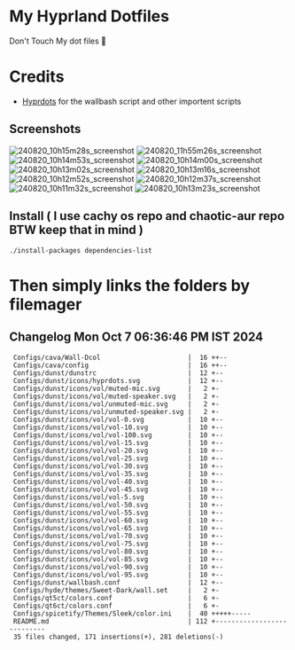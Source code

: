 # My Hyprland Dotfiles
  Don't Touch My dot files 🙂
 

# Credits
- [Hyprdots](https://github.com/prasanthrangan/hyprdots) for the wallbash script and other importent scripts

## Screenshots
![240820_10h15m28s_screenshot](https://github.com/user-attachments/assets/8aaad8cb-e78d-4759-a6ea-915c0e37c3b5)
![240820_11h55m26s_screenshot](https://github.com/user-attachments/assets/ae43e6e7-add8-498c-b259-99ba6df4f33b)
![240820_10h14m53s_screenshot](https://github.com/user-attachments/assets/a1a739b8-4838-4f06-98db-be918e2015af)
![240820_10h14m00s_screenshot](https://github.com/user-attachments/assets/5f267d64-b9d6-4261-8ef8-edfbc5ba6ec4)
![240820_10h13m02s_screenshot](https://github.com/user-attachments/assets/f5edfff4-af59-4760-b503-04198769a2ff)
![240820_10h13m16s_screenshot](https://github.com/user-attachments/assets/15880e4d-aacd-4680-9334-ea787826ddd7)
![240820_10h12m52s_screenshot](https://github.com/user-attachments/assets/21a78295-02d1-4c96-9a24-dcff256fe552)
![240820_10h12m37s_screenshot](https://github.com/user-attachments/assets/b9224ad0-5739-4cf5-ba1d-aea36b0a3b6a)
![240820_10h11m32s_screenshot](https://github.com/user-attachments/assets/53774a21-02a5-489a-bbb1-25ba0bdc697d)
![240820_10h13m23s_screenshot](https://github.com/user-attachments/assets/d07fb201-ba3b-4d7b-90a1-6f9f122a3e63)

## Install ( I use cachy os repo and chaotic-aur repo BTW keep that in mind )
``` ./install-packages dependencies-list ```

# Then simply links the folders by filemager
 
## Changelog Mon Oct  7 06:36:46 PM IST 2024
```
 Configs/cava/Wall-Dcol                      |  16 ++--
 Configs/cava/config                         |  16 ++--
 Configs/dunst/dunstrc                       |  12 +--
 Configs/dunst/icons/hyprdots.svg            |  12 +--
 Configs/dunst/icons/vol/muted-mic.svg       |   2 +-
 Configs/dunst/icons/vol/muted-speaker.svg   |   2 +-
 Configs/dunst/icons/vol/unmuted-mic.svg     |   2 +-
 Configs/dunst/icons/vol/unmuted-speaker.svg |   2 +-
 Configs/dunst/icons/vol/vol-0.svg           |  10 +--
 Configs/dunst/icons/vol/vol-10.svg          |  10 +--
 Configs/dunst/icons/vol/vol-100.svg         |  10 +--
 Configs/dunst/icons/vol/vol-15.svg          |  10 +--
 Configs/dunst/icons/vol/vol-20.svg          |  10 +--
 Configs/dunst/icons/vol/vol-25.svg          |  10 +--
 Configs/dunst/icons/vol/vol-30.svg          |  10 +--
 Configs/dunst/icons/vol/vol-35.svg          |  10 +--
 Configs/dunst/icons/vol/vol-40.svg          |  10 +--
 Configs/dunst/icons/vol/vol-45.svg          |  10 +--
 Configs/dunst/icons/vol/vol-5.svg           |  10 +--
 Configs/dunst/icons/vol/vol-50.svg          |  10 +--
 Configs/dunst/icons/vol/vol-55.svg          |  10 +--
 Configs/dunst/icons/vol/vol-60.svg          |  10 +--
 Configs/dunst/icons/vol/vol-65.svg          |  10 +--
 Configs/dunst/icons/vol/vol-70.svg          |  10 +--
 Configs/dunst/icons/vol/vol-75.svg          |  10 +--
 Configs/dunst/icons/vol/vol-80.svg          |  10 +--
 Configs/dunst/icons/vol/vol-85.svg          |  10 +--
 Configs/dunst/icons/vol/vol-90.svg          |  10 +--
 Configs/dunst/icons/vol/vol-95.svg          |  10 +--
 Configs/dunst/wallbash.conf                 |  12 +--
 Configs/hyde/themes/Sweet-Dark/wall.set     |   2 +-
 Configs/qt5ct/colors.conf                   |   6 +-
 Configs/qt6ct/colors.conf                   |   6 +-
 Configs/spicetify/Themes/Sleek/color.ini    |  40 +++++-----
 README.md                                   | 112 +---------------------------
 35 files changed, 171 insertions(+), 281 deletions(-)
```
 
